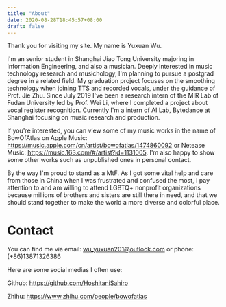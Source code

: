```yaml
---
title: "About"
date: 2020-08-28T18:45:57+08:00
draft: false
---
```

Thank you for visiting my site. My name is Yuxuan Wu.

I'm an senior student in Shanghai Jiao Tong University majoring in Information Engineering, and also a musician. Deeply interested in music technology research and musichology, I'm planning to pursue a postgrad degree in a related field. My graduation project focuses on the smoothing technology when joining TTS and recorded vocals, under the guidance of Prof. Jie Zhu. Since July 2019 I've been a research intern of the MIR Lab of Fudan University led by Prof. Wei Li, where I completed a project about vocal register recognition. Currently I'm a intern of AI Lab, Bytedance at Shanghai focusing on music research and production.

If you're interested, you can view some of my music works in the name of BowOfAtlas on Apple Music:
https://music.apple.com/cn/artist/bowofatlas/1474860092 
or Netease Music:
https://music.163.com/#/artist?id=1131005. I'm also happy to show some other works such as unpublished ones in personal contact.

By the way I'm proud to stand as a MtF. As I got some vital help and care from those in China when I was frustrated and confused the most, I pay attention to and am willing to attend LGBTQ+ nonprofit organizations because millions of brothers and sisters are still there in need, and that we should stand together to make the world a more diverse and colorful place.


# Contact
You can find me via email: wu_yuxuan201@outlook.com  or phone: (+86)13871326386

Here are some social medias I often use:

Github: https://github.com/HoshitaniSahiro

Zhihu: https://www.zhihu.com/people/bowofatlas
